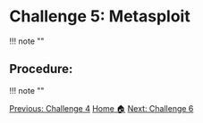 # **Challenge 5: Metasploit**
!!! note ""
## **Procedure:**
!!! note ""

<div class="button-container" markdown="1">
<a href="/Career-Simulation-3/challenge_4/" class="md-button md-button--primary">Previous: Challenge 4</a>
<a href="/Career-Simulation-3/" class="md-button md-button--secondary">Home 🏠</a>
<a href="/Career-Simulation-3/challenge_6/" class="md-button md-button--primary">Next: Challenge 6</a>
</div>